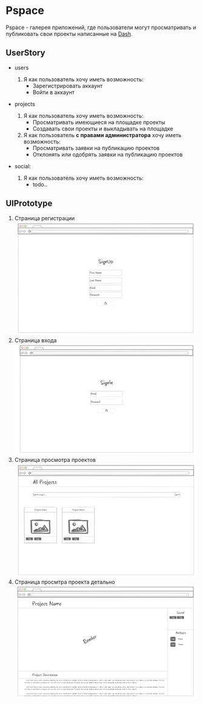 # Pspace

Pspace - галерея приложений, где пользователи могут просматривать и публиковать свои проекты написанные на [Dash](https://dash.plotly.com/introduction).

## UserStory

- users
	1. Я как пользователь хочу иметь возможность: 
		- Зарегистрировать аккаунт
		- Войти в аккаунт
- projects
	1. Я как пользователь хочу иметь возможность: 
		- Просматривать имеющиеся на площадке проекты 
		- Создавать свои проекты и выкладывать на площадке
	2. Я как пользователь **c правами администратора** хочу иметь возможность:
		- Просматривать заявки на публикацию проектов
		- Отклонять или одобрять заявки на публикацию проектов

 - social:
	 1. Я как пользователь хочу иметь возможность:
		 - todo..


## UIPrototype

1. Страница регистрации
		![sign up](/docs/prototypes/register.png)
2. Страница входа
		![sign in](/docs/prototypes/login.png)
3. Страница просмотра проектов
		![all projects](/docs/prototypes/allprojects.png)
4. Страница просмтра проекта детально
		![sign in](/docs/prototypes/idprojects.png)